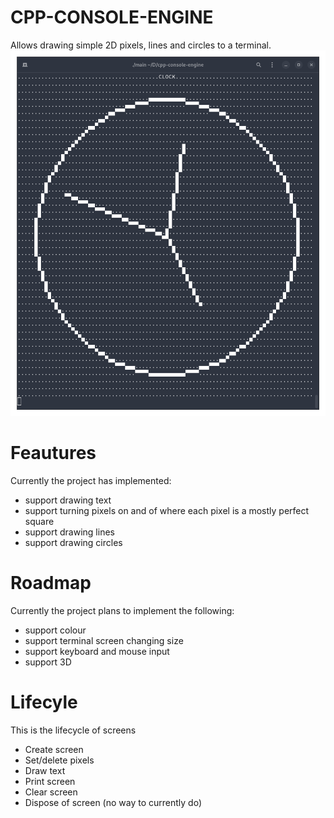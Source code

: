 # CPP-CONSOLE-ENGINE
Allows drawing simple 2D pixels, lines and circles to a terminal.
![Screenshot of program](screenshot.png)

# Feautures
Currently the project has implemented:
 - support drawing text
 - support turning pixels on and of where each pixel is a mostly perfect square
 - support drawing lines
 - support drawing circles

# Roadmap
Currently the project plans to implement the following:
 - support colour
 - support terminal screen changing size
 - support keyboard and mouse input
 - support 3D

# Lifecyle
This is the lifecycle of screens
 - Create screen
 - Set/delete pixels
 - Draw text
 - Print screen
 - Clear screen
 - Dispose of screen (no way to currently do)
